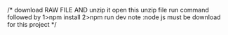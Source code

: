 /*
download RAW FILE
AND unzip it
open this unzip file
run command followed by
1>npm install
2>npm run dev
note :node js must be download for this project
*/
